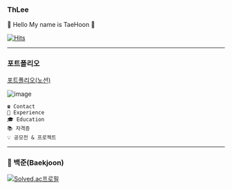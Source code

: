 ### ThLee 

👋 Hello My name is TaeHoon 👋  

[![Hits](https://hits.seeyoufarm.com/api/count/incr/badge.svg?url=https%3A%2F%2Fgithub.com%2Fhoon-git%2FThLee&count_bg=%2379C83D&title_bg=%23555555&icon=&icon_color=%23E7E7E7&title=hits&edge_flat=false)](https://hits.seeyoufarm.com)

---
### 포트폴리오

[포트폴리오(노션)](https://thleewave.notion.site/thleewave/ThLee-1fef9e057dbf40d5b7b851ab0abccf36)

![image](https://github.com/git-ThLee/git-ThLee/assets/55564114/0c12e7a4-5ce3-4e9b-8a43-ea7826073549)  

```
☎️ Contact
💼 Experience
🎓 Education
📚 자격증
💡 공모전 & 프로젝트
```

---

### 🥇 백준(Baekjoon)
[![Solved.ac프로필](http://mazassumnida.wtf/api/v2/generate_badge?boj=dlxogns96)](https://solved.ac/dlxogns96)


